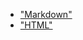 - ["Markdown"](https://github.com/djjukio/rsschool-cv/blob/rsschool-cv-html/cv.md)
- ["HTML"](https://djjukio.github.io/rsschool-cv/cv)

